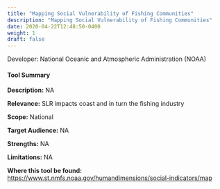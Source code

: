 ```yaml
---
title: "Mapping Social Vulnerability of Fishing Communities"
description: "Mapping Social Vulnerability of Fishing Communities"
date: 2020-04-22T12:48:50-0400
weight: 1
draft: false
---
```

Developer: National Oceanic and Atmospheric Administration (NOAA)

#### Tool Summary
**Description:** NA

**Relevance:** SLR impacts coast and in turn the fishing industry

**Scope:** National

**Target Audience:** NA

**Strengths:** NA

**Limitations:** NA

**Where this tool be found:** https://www.st.nmfs.noaa.gov/humandimensions/social-indicators/map


